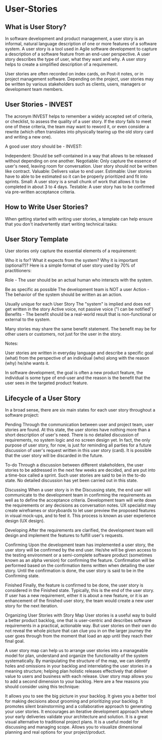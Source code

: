 # User-Stories 

## What is User Story?
In software development and product management, a user story is an informal, natural language description of one or more features of a software system. A user story is a tool used in Agile software development to capture a description of a software feature from an end-user perspective. A user story describes the type of user, what they want and why. A user story helps to create a simplified description of a requirement.

User stories are often recorded on index cards, on Post-it notes, or in project management software. Depending on the project, user stories may be written by various stakeholders such as clients, users, managers or development team members.

## User Stories - INVEST
The acronym INVEST helps to remember a widely accepted set of criteria, or checklist, to assess the quality of a user story. If the story fails to meet one of these criteria, the team may want to reword it, or even consider a rewrite (which often translates into physically tearing up the old story card and writing a new one).

A good user story should be - INVEST:

Independent: Should be self-contained in a way that allows to be released without depending on one another.
Negotiable: Only capture the essence of user's need, leaving room for conversation. User story should not be written like contract.
Valuable: Delivers value to end user.
Estimable: User stories have to able to be estimated so it can be properly prioritized and fit into sprints.
Small: A user story is a small chunk of work that allows it to be completed in about 3 to 4 days.
Testable: A user story has to be confirmed via pre-written acceptance criteria.

## How to Write User Stories?
When getting started with writing user stories, a template can help ensure that you don't inadvertently start writing technical tasks:

## User Story Template
User stories only capture the essential elements of a requirement:

Who it is for?
What it expects from the system?
Why it is important (optional?)?
Here is a simple format of user story used by 70% of practitioners:


Role - The user should be an actual human who interacts with the system.

Be as specific as possible
The development team is NOT a user
Action - The behavior of the system should be written as an action.

Usually unique for each User Story
The "system" is implied and does not get written in the story
Active voice, not passive voice ("I can be notified")
Benefits - The benefit should be a real-world result that is non-functional or external to the system.

Many stories may share the same benefit statement.
The benefit may be for other users or customers, not just for the user in the story.

Notes:

User stories are written in everyday language and describe a specific goal (what) from the perspective of an individual (who) along with the reason (why) he/she wants it.

In software development, the goal is often a new product feature, the individual is some type of end-user and the reason is the benefit that the user sees in the targeted product feature.

## Lifecycle of a User Story
In a broad sense, there are six main states for each user story throughout a software project:

Pending
Through the communication between user and project team, user stories are found. At this state, the user stories have nothing more than a short description of user's need. There is no detailed discussion of requirements, no system logic and no screen design yet. In fact, the only purpose of user story, for now, is just for reminding all parties for a future discussion of user's request written in this user story (card). It is possible that the user story will be discarded in the future.

To-do
Through a discussion between different stakeholders, the user stories to be addressed in the next few weeks are decided, and are put into a time-box called a sprint. Such user stories are said to be in the to-do state. No detailed discussion has yet been carried out in this state.

Discussing
When a user story is in the Discussing state, the end user will communicate to the development team in confirming the requirements as well as to define the acceptance criteria. Development team will write down the requirements or any decisions as conversation notes. UX specialist may create wireframes or storyboards to let user preview the proposed features in visual mock-ups, and to feel it. This process is known as user experience design (UX design).

Developing
After the requirements are clarified, the development team will design and implement the features to fulfill user's requests.

Confirming
Upon the development team has implemented a user story, the user story will be confirmed by the end user. He/she will be given access to the testing environment or a semi-complete software product (sometimes known as an alpha version) for confirming the feature. Confirmation will be performed based on the confirmation items written when detailing the user story. Until the confirmation is done, the user story is said to be in the Confirming state.

Finished
Finally, the feature is confirmed to be done, the user story is considered in the Finished state. Typically, this is the end of the user story. If user has a new requirement, either it is about a new feature, or it is an enhancement of the finished user story, the team would create a new user story for the next iteration.

Organizing User Stories with Story Map
User stories is a useful way to build a better product backlog, one that is user-centric and describes software requirements in a practical, actionable way. But user stories on their own do not reveal the whole picture that can clue you in on the larger journey the user goes through from the moment that load an app until they reach their final goal.

A user story map can help us to arrange user stories into a manageable model for plan, understand and organize the functionality of the system systematically. By manipulating the structure of the map, we can identify holes and omissions in your backlog and interrelating the user stories in a meaning structure; helping plan holistic releases effectively that deliver value to users and business with each release. User story map allows you to add a second dimension to your backlog. Here are a few reasons you should consider using this technique:

It allows you to see the big picture in your backlog.
It gives you a better tool for making decisions about grooming and prioritizing your backlog.
It promotes silent brainstorming and a collaborative approach to generating your user stories.
It encourages an iterative development approach where your early deliveries validate your architecture and solution.
It is a great visual alternative to traditional project plans.
It is a useful model for discussing and managing scope.
Allows you to visualize dimensional planning and real options for your project/product.
